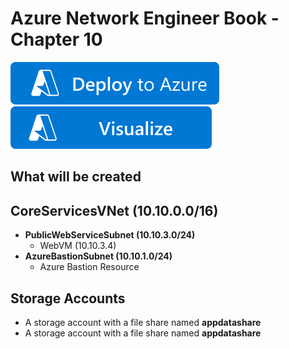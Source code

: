 # Azure Network Engineer Book - Chapter 10

[![Deploy To Azure](https://raw.githubusercontent.com/Azure/azure-quickstart-templates/master/1-CONTRIBUTION-GUIDE/images/deploytoazure.svg?sanitize=true)](https://portal.azure.com/#create/Microsoft.Template/uri/https%3A%2F%2Fraw.githubusercontent.com%2Fpradeep-sashidhara%2FAZ700%2Frefs%2Fheads%2Fmain%2FChapter03%2Ftemplate%2Fazuredeploy.json)
[![Visualize](https://raw.githubusercontent.com/Azure/azure-quickstart-templates/master/1-CONTRIBUTION-GUIDE/images/visualizebutton.svg?sanitize=true)](http://armviz.io/#/?load=https%3A%2F%2Fraw.githubusercontent.com%2Fdavidokeyode%2FAZ-700%2Fmain%2Fchapter-10%2Ftemplate%2Fazuredeploy.json)


## What will be created
## CoreServicesVNet (10.10.0.0/16)
* **PublicWebServiceSubnet (10.10.3.0/24)**
  * WebVM (10.10.3.4)
* **AzureBastionSubnet (10.10.1.0/24)**
  * Azure Bastion Resource

## Storage Accounts
* A storage account with a file share named **appdatashare**
* A storage account with a file share named **appdatashare**

